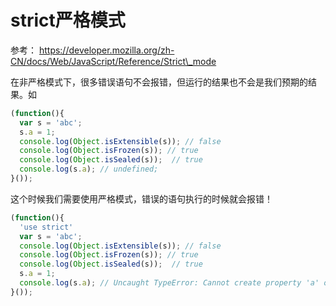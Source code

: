 # strict严格模式

参考： https://developer.mozilla.org/zh-CN/docs/Web/JavaScript/Reference/Strict\_mode

在非严格模式下，很多错误语句不会报错，但运行的结果也不会是我们预期的结果。如

```js
(function(){
  var s = 'abc';
  s.a = 1;
  console.log(Object.isExtensible(s)); // false
  console.log(Object.isFrozen(s)); // true
  console.log(Object.isSealed(s));  // true
  console.log(s.a); // undefined;
}());
```

这个时候我们需要使用严格模式，错误的语句执行的时候就会报错！

```js
(function(){
  'use strict'
  var s = 'abc';
  console.log(Object.isExtensible(s)); // false
  console.log(Object.isFrozen(s)); // true
  console.log(Object.isSealed(s));  // true
  s.a = 1;
  console.log(s.a); // Uncaught TypeError: Cannot create property 'a' on string 'abc'
}());
```



